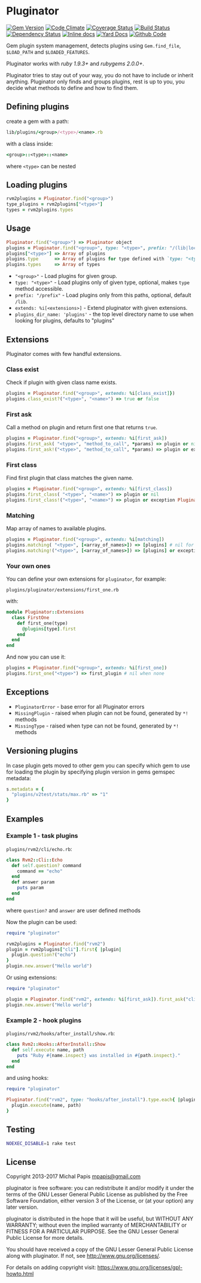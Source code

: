 # Pluginator

[![Gem Version](https://badge.fury.io/rb/pluginator.png)](http://rubygems.org/gems/pluginator)
[![Code Climate](https://codeclimate.com/github/rvm/pluginator.png)](https://codeclimate.com/github/rvm/pluginator)
[![Coverage Status](https://coveralls.io/repos/rvm/pluginator/badge.png)](https://coveralls.io/r/rvm/pluginator)
[![Build Status](https://travis-ci.org/rvm/pluginator.png)](https://travis-ci.org/rvm/pluginator)
[![Dependency Status](https://gemnasium.com/rvm/pluginator.png)](https://gemnasium.com/rvm/pluginator)
[![Inline docs](http://inch-ci.org/github/rvm/pluginator.png)](http://inch-ci.org/github/rvm/pluginator)
[![Yard Docs](http://img.shields.io/badge/yard-docs-blue.svg)](http://rubydoc.info/github/rvm/pluginator/master/frames)
[![Github Code](http://img.shields.io/badge/github-code-blue.svg)](https://github.com/rvm/pluginator)

Gem plugin system management, detects plugins using `Gem.find_file`,
`$LOAD_PATH` and `$LOADED_FEATURES`.

Pluginator works with *ruby 1.9.3+* and *rubygems 2.0.0+*.

Pluginator tries to stay out of your way, you do not have to include or inherit anything.
Pluginator only finds and groups plugins, rest is up to you,
you decide what methods to define and how to find them.

## Defining plugins

create a gem with a path:

```ruby
lib/plugins/<group>/<type>/<name>.rb
```

with a class inside:

```ruby
<group>::<type>::<name>
```

where `<type>` can be nested

## Loading plugins

```ruby
rvm2plugins = Pluginator.find("<group>")
type_plugins = rvm2plugins["<type>"]
types = rvm2plugins.types
```

## Usage

```ruby
Pluginator.find("<group>") => Pluginator object
plugins = Pluginator.find("<group>", type: "<type>", prefix: "/(lib|local_lib)", extends: %i[<extensions>])
plugins["<type>"] => Array of plugins
plugins.type      => Array of plugins for type defined with `type: "<type>"`
plugins.types     => Array of types
```

- `"<group>"` - Load plugins for given group.
- `type: "<type>"` - Load plugins only of given type, optional, makes `type` method accessible.
- `prefix: "/prefix"` - Load plugins only from this paths, optional, default `/lib`.
- `extends: %i[<extensions>]` - Extend pluginator with given extensions.
- `plugins_dir_name: 'plugins'` - the top level directory name to use when looking for plugins, defaults to "plugins"

## Extensions

Pluginator comes with few handful extensions.

### Class exist

Check if plugin with given class name exists.

```ruby
plugins = Pluginator.find("<group>", extends: %i[class_exist]})
plugins.class_exist?("<type>", "<name>") => true or false
```

### First ask

Call a method on plugin and return first one that returns `true`.

```ruby
plugins = Pluginator.find("<group>", extends: %i[first_ask])
plugins.first_ask( "<type>", "method_to_call", *params) => plugin or nil
plugins.first_ask!("<type>", "method_to_call", *params) => plugin or exception PluginatorError
```

### First class

Find first plugin that class matches the given name.

```ruby
plugins = Pluginator.find("<group>", extends: %i[first_class])
plugins.first_class( "<type>", "<name>") => plugin or nil
plugins.first_class!("<type>", "<name>") => plugin or exception PluginatorError
```

### Matching

Map array of names to available plugins.

```ruby
plugins = Pluginator.find("<group>", extends: %i[matching])
plugins.matching( "<type>", [<array_of_names>]) => [plugins] # nil for missing ones
plugins.matching!("<type>", [<array_of_names>]) => [plugins] or exception PluginatorError
```

### Your own ones

You can define your own extensions for `pluginator`, for example:

```shell
plugins/pluginator/extensions/first_one.rb
```

with:

```ruby
module Pluginator::Extensions
  class FirstOne
    def first_one(type)
      @plugins[type].first
    end
  end
end
```

And now you can use it:

```ruby
plugins = Pluginator.find("<group>", extends: %i[first_one])
plugins.first_one("<type>") => first_plugin # nil when none
```


## Exceptions

- `PluginatorError` - base error for all Pluginator errors
- `MissingPlugin`   - raised when plugin can not be found, generated by `*!` methods
- `MissingType`     - raised when type   can not be found, generated by `*!` methods

## Versioning plugins

In case plugin gets moved to other gem you can specify which gem to
use for loading the plugin by specifying plugin version in gems gemspec
metadata:

```ruby
s.metadata = {
  "plugins/v2test/stats/max.rb" => "1"
}
```

## Examples

### Example 1 - task plugins

`plugins/rvm2/cli/echo.rb`:

```ruby
class Rvm2::Cli::Echo
  def self.question? command
    command == "echo"
  end
  def answer param
    puts param
  end
end
```

where `question?` and `answer` are user defined methods

Now the plugin can be used:

```ruby
require "pluginator"

rvm2plugins = Pluginator.find("rvm2")
plugin = rvm2plugins["cli"].first{ |plugin|
  plugin.question?("echo")
}
plugin.new.answer("Hello world")
```

Or using extensions:

```ruby
require "pluginator"

plugin = Pluginator.find("rvm2", extends: %i[first_ask]).first_ask("cli", &:question?, "echo")
plugin.new.answer("Hello world")
```

### Example 2 - hook plugins

`plugins/rvm2/hooks/after_install/show.rb`:

```ruby
class Rvm2::Hooks::AfterInstall::Show
  def self.execute name, path
    puts "Ruby #{name.inspect} was installed in #{path.inspect}."
  end
end
```

and using hooks:

```ruby
require "pluginator"

Pluginator.find("rvm2", type: "hooks/after_install").type.each{ |plugin|
  plugin.execute(name, path)
}
```

## Testing

```bash
NOEXEC_DISABLE=1 rake test
```

## License

Copyright 2013-2017 Michal Papis <mpapis@gmail.com>

pluginator is free software: you can redistribute it and/or modify
it under the terms of the GNU Lesser General Public License as published
by the Free Software Foundation, either version 3 of the License, or
(at your option) any later version.

pluginator is distributed in the hope that it will be useful,
but WITHOUT ANY WARRANTY; without even the implied warranty of
MERCHANTABILITY or FITNESS FOR A PARTICULAR PURPOSE.  See the
GNU Lesser General Public License for more details.

You should have received a copy of the GNU Lesser General Public License
along with pluginator.  If not, see <http://www.gnu.org/licenses/>.

For details on adding copyright visit:
https://www.gnu.org/licenses/gpl-howto.html

